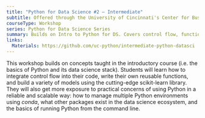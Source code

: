 ```yaml
---
title: "Python for Data Science #2 – Intermediate"
subtitle: Offered through the University of Cincinnati's Center for Business Analytics
courseType: Workshop
series: Python for Data Science Series
summary: Builds on Intro to Python for DS. Covers control flow, functions, and an introduction to modeling with scikit-learn, along with basic environment management using [Conda](https://docs.conda.io/en/latest/).
links:
  Materials: https://github.com/uc-python/intermediate-python-datasci
---
```

This workshop builds on concepts taught in the introductory course (i.e. the basics of Python and its data science stack).
Students will learn how to integrate control flow into their code, write their own reusable functions, and build a variety of models using the cutting-edge scikit-learn library.
They will also get more exposure to practical concerns of using Python in a reliable and scalable way: how to manage multiple Python environments using *conda*, what other packages exist in the data science ecosystem, and the basics of running Python from the command line.
